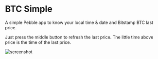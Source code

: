 BTC Simple
==========

A simple Pebble app to know your local time & date and Bitstamp BTC last price.

Just press the middle button to refresh the last price. The little time above price is the time of the last price.

![screenshot](http://www.mypebblefaces.com/files/3514/0940/5229/screenshot.png)
